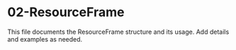 # 02-ResourceFrame

This file documents the ResourceFrame structure and its usage. Add details and examples as needed.